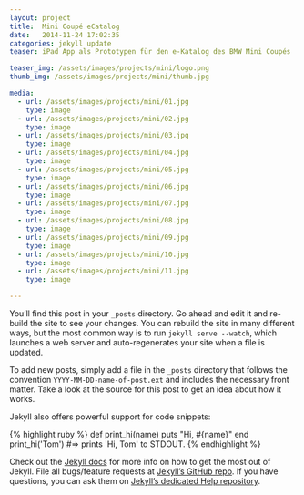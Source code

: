 ```yaml
---
layout: project
title:  Mini Coupé eCatalog
date:   2014-11-24 17:02:35
categories: jekyll update
teaser: iPad App als Prototypen für den e-Katalog des BMW Mini Coupés

teaser_img: /assets/images/projects/mini/logo.png
thumb_img: /assets/images/projects/mini/thumb.jpg

media:
  - url: /assets/images/projects/mini/01.jpg
    type: image
  - url: /assets/images/projects/mini/02.jpg
    type: image
  - url: /assets/images/projects/mini/03.jpg
    type: image
  - url: /assets/images/projects/mini/04.jpg
    type: image
  - url: /assets/images/projects/mini/05.jpg
    type: image           
  - url: /assets/images/projects/mini/06.jpg
    type: image
  - url: /assets/images/projects/mini/07.jpg
    type: image
  - url: /assets/images/projects/mini/08.jpg
    type: image
  - url: /assets/images/projects/mini/09.jpg
    type: image
  - url: /assets/images/projects/mini/10.jpg
    type: image
  - url: /assets/images/projects/mini/11.jpg
    type: image

---
```

You’ll find this post in your `_posts` directory. Go ahead and edit it and re-build the site to see your changes. You can rebuild the site in many different ways, but the most common way is to run `jekyll serve --watch`, which launches a web server and auto-regenerates your site when a file is updated.

To add new posts, simply add a file in the `_posts` directory that follows the convention `YYYY-MM-DD-name-of-post.ext` and includes the necessary front matter. Take a look at the source for this post to get an idea about how it works.

Jekyll also offers powerful support for code snippets:

{% highlight ruby %}
def print_hi(name)
  puts "Hi, #{name}"
end
print_hi('Tom')
#=> prints 'Hi, Tom' to STDOUT.
{% endhighlight %}

Check out the [Jekyll docs][jekyll] for more info on how to get the most out of Jekyll. File all bugs/feature requests at [Jekyll’s GitHub repo][jekyll-gh]. If you have questions, you can ask them on [Jekyll’s dedicated Help repository][jekyll-help].

[jekyll]:      http://jekyllrb.com
[jekyll-gh]:   https://github.com/jekyll/jekyll
[jekyll-help]: https://github.com/jekyll/jekyll-help
